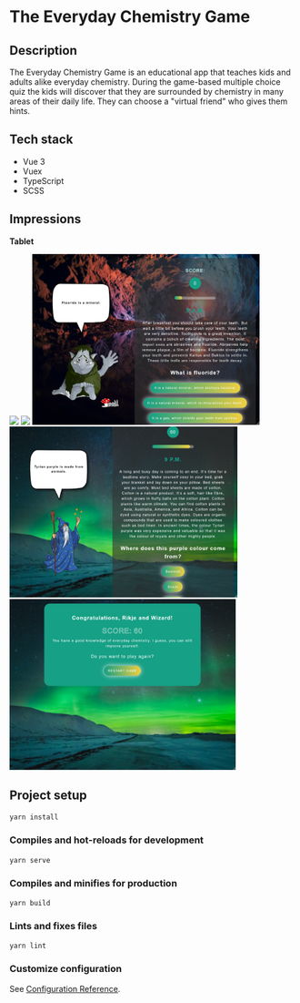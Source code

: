 # The Everyday Chemistry Game

## Description

The Everyday Chemistry Game is an educational app that teaches kids and adults alike everyday chemistry. During the game-based multiple choice quiz the kids will discover that they are surrounded by chemistry in many areas of their daily life. They can choose a "virtual friend" who gives them hints.

## Tech stack

- Vue 3
- Vuex
- TypeScript
- SCSS

## Impressions

**Tablet**

<img src="./screenshots/screen_fairy_welcome.png" height="300"> <img src="./screenshots/screen_dwarf_question.png" height="300"> <img src="./screenshots/screen_goblin_hint.png" height="300"> <img src="./screenshots/screen_wizard_final-question.png" height="300"> <img src="./screenshots/screen_wizard_game-end.png" height="300">

## Project setup

```
yarn install
```

### Compiles and hot-reloads for development

```
yarn serve
```

### Compiles and minifies for production

```
yarn build
```

### Lints and fixes files

```
yarn lint
```

### Customize configuration

See [Configuration Reference](https://cli.vuejs.org/config/).

